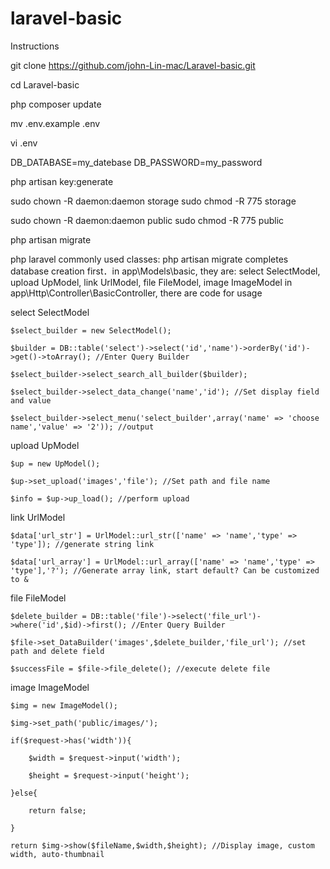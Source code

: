 # laravel-basic
Instructions

  git clone https://github.com/john-Lin-mac/Laravel-basic.git 

  cd Laravel-basic

  php composer update

  mv .env.example .env

  vi .env

   DB_DATABASE=my_datebase
   DB_PASSWORD=my_password

  php artisan key:generate

  sudo chown -R daemon:daemon storage
  sudo chmod -R 775 storage

  sudo chown -R daemon:daemon public
  sudo chmod -R 775 public

  php artisan migrate

php laravel commonly used classes: php artisan migrate completes database creation first．in app\Models\basic, they are: select SelectModel, upload UpModel, link UrlModel, file FileModel, image ImageModel in app\Http\Controller\BasicController, there are code for usage


select SelectModel

    $select_builder = new SelectModel();

    $builder = DB::table('select')->select('id','name')->orderBy('id')->get()->toArray(); //Enter Query Builder

    $select_builder->select_search_all_builder($builder); 

    $select_builder->select_data_change('name','id'); //Set display field and value

    $select_builder->select_menu('select_builder',array('name' => 'choose name','value' => '2')); //output

upload UpModel

    $up = new UpModel(); 

    $up->set_upload('images','file'); //Set path and file name

    $info = $up->up_load(); //perform upload

link UrlModel

    $data['url_str'] = UrlModel::url_str(['name' => 'name','type' => 'type']); //generate string link

    $data['url_array'] = UrlModel::url_array(['name' => 'name','type' => 'type'],'?'); //Generate array link, start default? Can be customized to &


file FileModel

    $delete_builder = DB::table('file')->select('file_url')->where('id',$id)->first(); //Enter Query Builder

    $file->set_DataBuilder('images',$delete_builder,'file_url'); //set path and delete field

    $successFile = $file->file_delete(); //execute delete file


image ImageModel

    $img = new ImageModel();

    $img->set_path('public/images/');

    if($request->has('width')){

        $width = $request->input('width');
    
        $height = $request->input('height');
    
    }else{

        return false;
    
    }

    return $img->show($fileName,$width,$height); //Display image, custom width, auto-thumbnail



